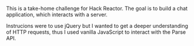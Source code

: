 This is a take-home challenge for Hack Reactor. The goal is to build a chat application, which interacts with a server.

Instrucions were to use jQuery but I wanted to get a deeper understanding of HTTP requests, thus I used vanilla JavaScript to interact with the Parse API.
